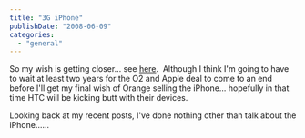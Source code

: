 ```yaml
---
title: "3G iPhone"
publishDate: "2008-06-09"
categories: 
  - "general"
---
```


So my wish is getting closer... see [here](http://www.engadget.com/2008/06/09/steve-jobs-keynote-live-from-wwdc-2008/).  Although I think I'm going to have to wait at least two years for the O2 and Apple deal to come to an end before I'll get my final wish of Orange selling the iPhone... hopefully in that time HTC will be kicking butt with their devices.

Looking back at my recent posts, I've done nothing other than talk about the iPhone......
